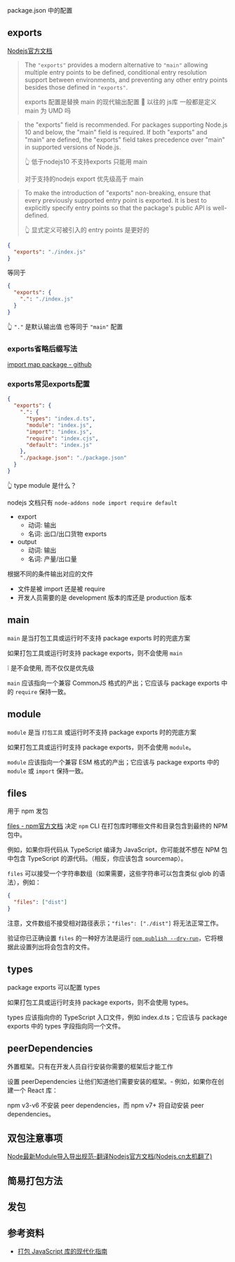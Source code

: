 
package.json 中的配置

## exports

[Nodejs官方文档](https://nodejs.org/api/packages.html#package-entry-points)

> The `"exports"` provides a modern alternative to `"main"` allowing multiple entry points to be defined, conditional entry resolution support between environments, and preventing any other entry points besides those defined in `"exports"`.
> 
> exports 配置是替换 main 的现代输出配置
> 🤔 以往的 js库 一般都是定义 main 为 UMD 吗


> the "exports" field is recommended. For packages supporting Node.js 10 and below, the "main" field is required. If both "exports" and "main" are defined, the "exports" field takes precedence over "main" in supported versions of Node.js.
>
> 👆 低于nodejs10 不支持exports 只能用 main
> 
> 对于支持的nodejs export 优先级高于 main


> To make the introduction of "exports" non-breaking, ensure that every previously supported entry point is exported. It is best to explicitly specify entry points so that the package's public API is well-defined. 
>
> 👆 显式定义可被引入的 entry points 是更好的


```json
{
  "exports": "./index.js"
}
```

等同于
```json
{
  "exports": {
    ".": "./index.js"
  }
}
```
👆 `"."` 是默认输出值 也等同于 `"main"` 配置

### exports省略后缀写法

[import map package - github](https://github.com/WICG/import-maps#packages-via-trailing-slashes)


### exports常见exports配置

```json
{
  "exports": {
    ".": {
      "types": "index.d.ts",
      "module": "index.js",
      "import": "index.js",
      "require": "index.cjs",
      "default": "index.js"
    },
    "./package.json": "./package.json"
  }
}
```

👆 type module 是什么？
 
nodejs 文档只有 `node-addons node import require default`

- export
  - 动词: 输出
  - 名词: 出口/出口货物 exports
- output
  - 动词: 输出
  - 名词: 产量/出口量

根据不同的条件输出对应的文件
- 文件是被 import 还是被 require
- 开发人员需要的是 development 版本的库还是 production 版本

## main

`main` 是当打包工具或运行时不支持 package exports 时的兜底方案

如果打包工具或运行时支持 package exports，则不会使用 `main`

❕ 是不会使用, 而不仅仅是优先级

`main` 应该指向一个兼容 CommonJS 格式的产出；它应该与 package exports 中的 `require` 保持一致。

## module

`module` 是当 `打包工具` 或运行时不支持 package exports 时的兜底方案

如果打包工具或运行时支持 package exports，则不会使用 `module`。

`module` 应该指向一个兼容 ESM 格式的产出；它应该与 package exports 中的 `module` 或 `import` 保持一致。

## files

用于 npm 发包

[files - npm官方文档](https://docs.npmjs.com/cli/v8/configuring-npm/package-json#files) 决定 `npm` CLI 在打包库时哪些文件和目录包含到最终的 NPM 包中。

例如，如果你将代码从 TypeScript 编译为 JavaScript，你可能就不想在 NPM 包中包含 TypeScript 的源代码。（相反，你应该包含 sourcemap）。

`files` 可以接受一个字符串数组（如果需要，这些字符串可以包含类似 glob 的语法），例如：

```json
{
  "files": ["dist"]
}
```

注意，文件数组不接受相对路径表示；`"files": ["./dist"]` 将无法正常工作。

验证你已正确设置 `files` 的一种好方法是运行 [`npm publish --dry-run`](https://docs.npmjs.com/cli/v8/commands/npm-publish#dry-run)，它将根据此设置列出将会包含的文件。

## types

package exports 可以配置 types

如果打包工具或运行时支持 package exports，则不会使用 types。

types 应该指向你的 TypeScript 入口文件，例如 index.d.ts；它应该与 package exports 中的 types 字段指向同一个文件。

## peerDependencies

外置框架。只有在开发人员自行安装你需要的框架后才能工作

设置 peerDependencies 让他们知道他们需要安装的框架。- 例如，如果你在创建一个 React 库：

npm v3-v6 不安装 peer dependencies，而 npm v7+ 将自动安装 peer dependencies。

## 双包注意事项

[Node最新Module导入导出规范-翻译Nodejs官方文档(Nodejs.cn太机翻了)](https://juejin.cn/post/6972006652631318564)

## 简易打包方法

## 发包

## 参考资料

- [打包 JavaScript 库的现代化指南](https://github.com/frehner/modern-guide-to-packaging-js-library/blob/main/README-zh_CN.md)

